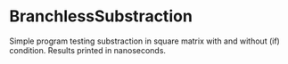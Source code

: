 # BranchlessSubstraction
Simple program testing substraction in square matrix with and without (if) condition. Results printed in nanoseconds.
